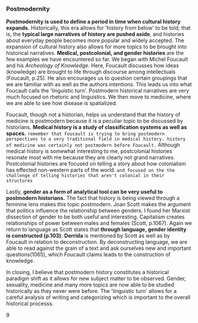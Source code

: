 ### Postmodernity
**Postmodernity is used to define a period in time when cultural history expands.** Historically, this era allows for 'history from below' to be told; that is, the **typical large narratives of history are pushed aside**, and histories about everyday people becomes more popular and widely accepted. The expansion of cultural history also allows for more topics to be brought into historical narratives. **Medical, postcolonial, and gender histories** are the few examples we have encountered so far. We began with Michel Foucault and his *Archeology of Knowledge*. Here, Foucault discusses how ideas (knowledge) are brought to life through discourse among intellectuals (Foucault, p.25). He also encourages us to question certain groupings that we are familiar with as well as the authors intentions. This leads us into what Foucault calls the 'linguistic turn'. Postmodern historical narratives are very much focused on rhetoric and linguistics. We then move to medicine, where we are able to see how disease is spatialized.

Foucault, though not a historian, helps us understand that the history of medicine is postmodern because it is a peculiar topic to be discussed by historians. **Medical history is a study of classification systems as well as spaces.** `remember that Foucault is trying to bring postmodern perspectives to a very traditional field in medical history. history of medicine was certainly not postmodern before Foucault.` Although medical history is somewhat interesting to me, postcolonial histories resonate most with me because they are clearly not grand narratives. Postcolonial histories are focused on telling a story about how colonialism has effected non-western parts of the world. `and focused on the the challenge of telling histories that aren't colonial in their structures`

Lastly, **gender as a form of analytical tool can be very useful to postmodern historians.** The fact that history is being viewed through a feminine lens makes this topic postmodern. Joan Scott makes the argument that politics influence the relationship between genders. I found her Marxist dissection of gender to be both useful and interesting. Capitalism creates relationships of power between males and females (Scott, p.1067). Again we return to language as Scott states that **through language, gender identity is constructed (p.103).** **Derrida** is mentioned by Scott as well as by Foucault in relation to deconstruction. By deconstructing language, we are able to read against the grain of a text and ask ourselves new and important questions(1065), which Foucault claims leads to the construction of knowledge.

In closing, I believe that postmodern history constitutes a historical paradigm shift as it allows for new subject matter to be observed. Gender, sexuality, medicine and many more topics are now able to be studied historically as they never were before. The 'linguistic turn' allows for a careful analysis of writing and categorizing which is important to the overall historical processs.

9
